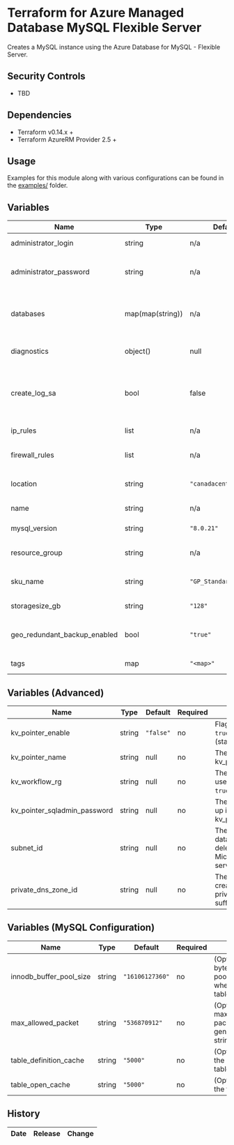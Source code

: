 # Terraform for Azure Managed Database MySQL Flexible Server

Creates a MySQL instance using the Azure Database for MySQL - Flexible Server.

## Security Controls

- TBD

## Dependencies

- Terraform v0.14.x +
- Terraform AzureRM Provider 2.5 +

## Usage

Examples for this module along with various configurations can be found in the [examples/](examples/) folder.

## Variables

| Name                         | Type             | Default                | Required | Description                                                                                                                                  |
|------------------------------|------------------|------------------------|----------|----------------------------------------------------------------------------------------------------------------------------------------------|
| administrator_login          | string           | n/a                    | yes      | The Administrator Login for the MySQL Flexible Server.                                                                                       |
| administrator_password       | string           | n/a                    | yes      | The Password associated with the administrator_login for the MySQL Flexible Server.                                                          |
| databases                    | map(map(string)) | n/a                    | yes      | The name, collation, and charset of the MySQL database(s). (defaults: charset='utf8', collation='utf8_unicode_ci')                                |
| diagnostics                  | object()         | null                   | no       | Diagnostic settings for those resources that support it.                                                                                     |
| create_log_sa                | bool             | false                  | no       | (Optional) Creates a storage account to be used for diagnostics logging of the PostgreSQL database created if the variable is set to `true`. |
| ip_rules                     | list             | n/a                    | yes      | List of public IP or IP ranges in CIDR Format.                                                                                               |
| firewall_rules               | list             | n/a                    | yes      | Specifies the Start IP Address associated with this Firewall Rule.                                                                           |
| location                     | string           | `"canadacentral"`      | no       | Specifies the supported Azure location where the resource exists.                                                                            |
| name                         | string           | n/a                    | yes      | The name of the MySQL Flexible Server.                                                                                                       |
| mysql_version                | string           | `"8.0.21"`             | no       | The version of the MySQL Flexible Server.                                                                                                    |
| resource_group               | string           | n/a                    | yes      | The name of the resource group in which to create the MySQL Flexible Server.                                                                 |
| sku_name                     | string           | `"GP_Standard_D4s_v3"` | no       | Specifies the SKU Name for this MySQL Flexible Server.                                                                                       |
| storagesize_gb               | string           | `"128"`                | no       | Specifies the version of MySQL to use.                                                                                                       |
| geo_redundant_backup_enabled | bool             | `"true"`               | no       | Specifies if Geo-Redundant backup is enabled on the MySQL Flexible Server.                                                                   |
| tags                         | map              | `"<map>"`              | no       | A mapping of tags to assign to the resource.                                                                                                 |

## Variables (Advanced)

| Name                         | Type   | Default   | Required | Description                                                                                                                                  |
|------------------------------|--------|-----------|----------|----------------------------------------------------------------------------------------------------------------------------------------------|
| kv_pointer_enable            | string | `"false"` | no       | Flag kv_pointer_enable can either be `true` (state from key vault), or `false` (state from terraform).                                       |
| kv_pointer_name              | string | null      | no       | The key vault name to be used when kv_pointer_enable is set to `true`.                                                                       |
| kv_workflow_rg               | string | null      | no       | The key vault resource group to be used when kv_pointer_enable is set to `true`.                                                             |
| kv_pointer_sqladmin_password | string | null      | no       | The sqladmin password to be looked up in key vault when kv_pointer_enable is set to `true`."                                                 |
| subnet_id                    | string | null      | no       | The subnet where you want the database created. The subnet must be delegated to the Microsoft.DBforMySQL/flexibleServers service.            |
| private_dns_zone_id          | string | null      | no       | The ID of the private DNS zone to create the MySQL Flexible Server. The private DNS zone must end with the suffix .mysql.database.azure.com. |

## Variables (MySQL Configuration)

| Name                    | Type   | Default         | Required | Description                                                                                                |
|-------------------------|--------|-----------------|----------|------------------------------------------------------------------------------------------------------------|
| innodb_buffer_pool_size | string | `"16106127360"` | no       | (Optional) The size in bytes of the buffer pool, the memory area where InnoDB caches table and index data. |
| max_allowed_packet      | string | `"536870912"`   | no       | (Optional) The maximum size of one packet or any generated/intermediate string.                            |
| table_definition_cache  | string | `"5000"`        | no       | (Optional) The size of the table_definition_cache.                                                         |
| table_open_cache        | string | `"5000"`        | no       | (Optional) The size of the table_open_cache.                                                               |

## History

| Date     | Release | Change                                                        |
| -------- | ------- | ------------------------------------------------------------- |
